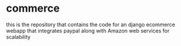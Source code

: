 # commerce
this is the repository that contains the code for an django ecommerce webapp that integrates paypal along with Amazon web services for scalability

